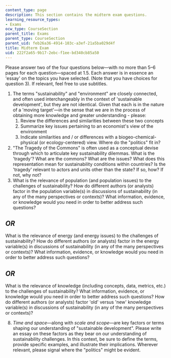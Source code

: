 ```yaml
---
content_type: page
description: This section contains the midterm exam questions.
learning_resource_types:
- Exams
ocw_type: CourseSection
parent_title: Exams
parent_type: CourseSection
parent_uid: feb26a36-4914-103c-a3ef-21a5ba029d4f
title: Midterm Exam
uid: 222f2a65-9b17-2ebc-f1ee-bd340cb85a50
---
```


Please answer two of the four questions below—with no more than 5–6 pages for each question—spaced at 1.5. Each answer is in essence an 'essay' on the topics you have selected. (Note that you have choices for question 3). If relevant, feel free to use subtitles.

1.  The terms "sustainability" and "environment" are closely connected, and often used interchangeably in the context of 'sustainable development', but they are not identical. Given that each is in the nature of a 'moving target'—in the sense that we are in the process of obtaining more knowledge and greater understanding - please:
    1.  Review the differences and similarities between these two concepts
    2.  Summarize key issues pertaining to an economist's view of the environment
    3.  Indicate similarities and / or differences with a biogeo-chemical-physical (or ecology-centered) view. Where do the "politics" fit in?
2.  "The Tragedy of the Commons" is often used as a conceptual devise through which to articulate key sustainability dilemmas. What is the 'tragedy'? What are the commons? What are the issues? What does this representation mean for sustainability conditions within countries? Is the 'tragedy' relevant to actors and units other than the state? If so, how? If not, why not?
3.  What is the relevance of population (and population issues) to the challenges of sustainability? How do different authors (or analysts) factor in the population variable(s) in discussions of sustainability (in any of the many perspectives or contexts)? What information, evidence, or knowledge would you need in order to better address such questions?

**_OR_**
--------

What is the relevance of energy (and energy issues) to the challenges of sustainability? How do different authors (or analysts) factor in the energy variable(s) in discussions of sustainability (in any of the many perspectives or contexts)? What information, evidence, or knowledge would you need in order to better address such questions?

_OR_
----

What is the relevance of knowledge (including concepts, data, metrics, etc.) to the challenges of sustainability? What information, evidence, or knowledge would you need in order to better address such questions? How do different authors (or analysts) factor 'old' versus 'new' knowledge variable(s) in discussions of sustainability (in any of the many perspectives or contexts)?

8.  _Time and space_—along with _scale and scope_—are key factors or terms shaping our understanding of "sustainable development". Please write an essay on these factors as they bear on our understanding of sustainability challenges. In this context, be sure to define the terms, provide specific examples, and illustrate their implications. Wherever relevant, please signal where the "politics" might be evident.